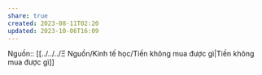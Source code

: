 ```yaml
---
share: true
created: 2023-08-11T02:20
updated: 2023-10-06T16:09
---
```

Nguồn:: [[../../../Ξ Nguồn/Kinh tế học/Tiền không mua được gì|Tiền không mua được gì]]
